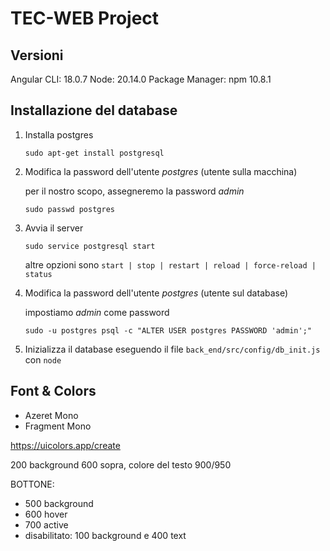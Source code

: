 # TEC-WEB Project

## Versioni
Angular CLI: 18.0.7
Node: 20.14.0
Package Manager: npm 10.8.1

## Installazione del database
1. Installa postgres

    `sudo apt-get install postgresql`
1. Modifica la password dell'utente *postgres* (utente sulla macchina)

    per il nostro scopo, assegneremo la password *admin*

    `sudo passwd postgres` 
1. Avvia il server

    `sudo service postgresql start`

    altre opzioni sono `start | stop | restart | reload | force-reload | status`
1. Modifica la password dell'utente *postgres* (utente sul database)

    impostiamo *admin* come password

    `sudo -u postgres psql -c "ALTER USER postgres PASSWORD 'admin';"`
1. Inizializza il database eseguendo il file `back_end/src/config/db_init.js` con `node`

## Font & Colors
- Azeret Mono
- Fragment Mono

https://uicolors.app/create

200 background 600 sopra, colore del testo 900/950

BOTTONE:
- 500 background
- 600 hover
- 700 active
- disabilitato: 100 background e 400 text